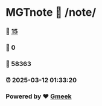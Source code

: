 # MGTnote :link: /note/ 
### :page_facing_up: [15](/note//tag.html) 
### :speech_balloon: 0 
### :hibiscus: 58363 
### :alarm_clock: 2025-03-12 01:33:20 
### Powered by :heart: [Gmeek](https://github.com/Meekdai/Gmeek)
